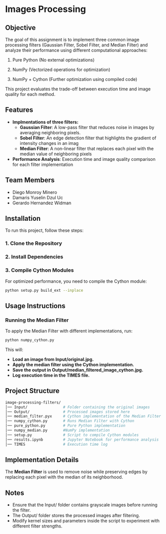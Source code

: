 # Images Processing

## Objective

The goal of this assignment is to implement three common image processing filters (Gaussian Filter, Sobel Filter, and Median Filter) and analyze their performance using different computational approaches:

1. Pure Python (No external optimizations)

2. NumPy (Vectorized operations for optimization)

3. NumPy + Cython (Further optimization using compiled  code)

This project evaluates the trade-off between execution time and image quality for each method.
 
## Features
- **Implmentations of three filters:**
    - **Gaussian Filter**: A low-pass filter that reduces noise in images by averaging neighboring pixels.
    - **Sobel Filter**: An edge detection filter that highlights the gradient of intensity changes in an imag
    - **Median Filter**: A non-linear filter that replaces each pixel with the median value of neighboring pixels
- **Performance Analysis**: Execution time and image quality comparison for each filter implementation

## Team Members
- Diego Monroy Minero
- Damaris Yuselin Dzul Uc
- Gerardo Hernandez Widman

## Installation
To run this project, follow these steps:

### 1. **Clone the Repository**
### 2. **Install Dependencies**
### 3. **Compile Cython Modules**
For optimized performance, you need to compile the Cython module:

```bash
python setup.py build_ext --inplace
```

## Usage Instructions
### Running the Median Filter
To apply the Median Filter with different implementations, run:
```bash
python numpy_cython.py
```
This will:

- **Load an image from Input/original.jpg.**
- **Apply the median filter using the Cython implementation.**
- **Save the output in Output/median_filtered_image_cython.jpg.**
- **Log execution time in the TIMES file.**

## Project Structure
```bash
image-processing-filters/
│── Input/                # Folder containing the original images
│── Output/               # Processed images stored here
│── median_filter.pyx     # Cython implementation of the Median Filter
│── numpy_cython.py       # Runs Median Filter with Cython
│── pure_python.py        # Pure Python implementation
│── numpy_median.py       #NumPy implementation 
│── setup.py              # Script to compile Cython modules
│── results.ipynb         # Jupyter Notebook for performance analysis
│── TIMES                 # Execution time log
```

## Implementation Details
The **Median Filter** is used to remove noise while preserving edges by replacing each pixel with the median of its neighborhood.

## **Notes**
- Ensure that the Input/ folder contains grayscale images before running the filter.
- The Output/ folder stores the processed images after filtering.
- Modify kernel sizes and parameters inside the script to experiment with different filter strengths.